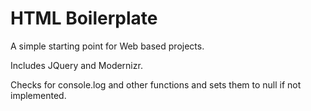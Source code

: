 # HTML Boilerplate

A simple starting point for Web based projects.

Includes JQuery and Modernizr.

Checks for console.log and other functions and sets them to null if not implemented.